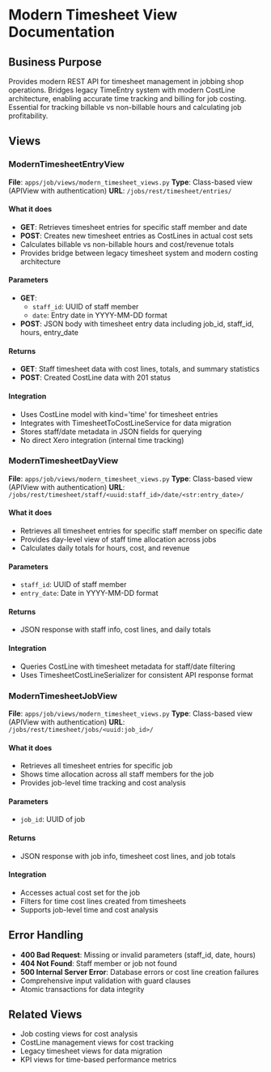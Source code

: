 # Modern Timesheet View Documentation

## Business Purpose
Provides modern REST API for timesheet management in jobbing shop operations. Bridges legacy TimeEntry system with modern CostLine architecture, enabling accurate time tracking and billing for job costing. Essential for tracking billable vs non-billable hours and calculating job profitability.

## Views

### ModernTimesheetEntryView
**File**: `apps/job/views/modern_timesheet_views.py`
**Type**: Class-based view (APIView with authentication)
**URL**: `/jobs/rest/timesheet/entries/`

#### What it does
- **GET**: Retrieves timesheet entries for specific staff member and date
- **POST**: Creates new timesheet entries as CostLines in actual cost sets
- Calculates billable vs non-billable hours and cost/revenue totals
- Provides bridge between legacy timesheet system and modern costing architecture

#### Parameters
- **GET**:
  - `staff_id`: UUID of staff member
  - `date`: Entry date in YYYY-MM-DD format
- **POST**: JSON body with timesheet entry data including job_id, staff_id, hours, entry_date

#### Returns
- **GET**: Staff timesheet data with cost lines, totals, and summary statistics
- **POST**: Created CostLine data with 201 status

#### Integration
- Uses CostLine model with kind='time' for timesheet entries
- Integrates with TimesheetToCostLineService for data migration
- Stores staff/date metadata in JSON fields for querying
- No direct Xero integration (internal time tracking)

### ModernTimesheetDayView
**File**: `apps/job/views/modern_timesheet_views.py`
**Type**: Class-based view (APIView with authentication)
**URL**: `/jobs/rest/timesheet/staff/<uuid:staff_id>/date/<str:entry_date>/`

#### What it does
- Retrieves all timesheet entries for specific staff member on specific date
- Provides day-level view of staff time allocation across jobs
- Calculates daily totals for hours, cost, and revenue

#### Parameters
- `staff_id`: UUID of staff member
- `entry_date`: Date in YYYY-MM-DD format

#### Returns
- JSON response with staff info, cost lines, and daily totals

#### Integration
- Queries CostLine with timesheet metadata for staff/date filtering
- Uses TimesheetCostLineSerializer for consistent API response format

### ModernTimesheetJobView
**File**: `apps/job/views/modern_timesheet_views.py`
**Type**: Class-based view (APIView with authentication)
**URL**: `/jobs/rest/timesheet/jobs/<uuid:job_id>/`

#### What it does
- Retrieves all timesheet entries for specific job
- Shows time allocation across all staff members for the job
- Provides job-level time tracking and cost analysis

#### Parameters
- `job_id`: UUID of job

#### Returns
- JSON response with job info, timesheet cost lines, and job totals

#### Integration
- Accesses actual cost set for the job
- Filters for time cost lines created from timesheets
- Supports job-level time and cost analysis

## Error Handling
- **400 Bad Request**: Missing or invalid parameters (staff_id, date, hours)
- **404 Not Found**: Staff member or job not found
- **500 Internal Server Error**: Database errors or cost line creation failures
- Comprehensive input validation with guard clauses
- Atomic transactions for data integrity

## Related Views
- Job costing views for cost analysis
- CostLine management views for cost tracking
- Legacy timesheet views for data migration
- KPI views for time-based performance metrics
